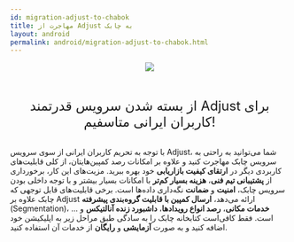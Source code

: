 ```yaml
---
id: migration-adjust-to-chabok
title: مهاجرت از Adjust به چابک
layout: android
permalink: android/migration-adjust-to-chabok.html
---
```


<p align="center"> 
	<img align="middle" src="https://user-images.githubusercontent.com/27139702/50142854-584e1780-02c0-11e9-88d6-b62bc8d654d3.png"/>
</p>

</br>

</br>

<div align="center"> <font size="5"> از بسته شدن سرویس قدرتمند Adjust برای کاربران ایرانی متاسفیم!
 </font> </div>
 
 </br>
 
با توجه به تحریم کاربران ایرانی از سوی سرویس Adjust، شما می‌توانید به راحتی به سرویس چابک مهاجرت کنید و علاوه بر امکانات رصد کمپین‌هایتان، از کلی قابلیت‌های کاربردی دیگر در **ارتقای کیفیت بازاریابی** خود بهره ببرید. مزیت‌های این کار، برخورداری از **پشتیبانی تیم فنی**،‌ **هزینه بسیار کم‌تر** با امکانات بسیار بیشتر و با توجه داخلی بودن سرویس چابک، **امنیت** و **ضمانت** نگه‌داری داده‌ها است. برخی قابلیت‌های قابل توجهی که چابک علاوه بر Adjust ارائه می‌دهد، **ارسال کمپین‌ با قابلیت گروه‌بندی پیشرفته** (Segmentation)، **خدمات مکانی**، **رصد‌ انواع رویداد‌ها**، **داشبورد زنده آنالتیکس** و ... است. فقط کافی‌است کتابخانه چابک را به سادگی طبق مراحل زیر به اپلیکیشن خود اضافه کنید و به صورت **آزمایشی** و **رایگان** از خدمات آن استفاده کنید.
